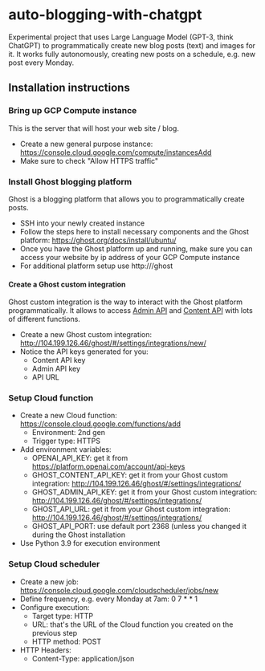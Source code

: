 # auto-blogging-with-chatgpt
Experimental project that uses Large Language Model (GPT-3, think ChatGPT) to programmatically create new blog posts (text) and images for it.
It works fully autonomously, creating new posts on a schedule, e.g. new post every Monday.

## Installation instructions
### Bring up GCP Compute instance
This is the server that will host your web site / blog.

- Create a new general purpose instance: https://console.cloud.google.com/compute/instancesAdd
- Make sure to check "Allow HTTPS traffic"

### Install Ghost blogging platform
Ghost is a blogging platform that allows you to programmatically create posts.

- SSH into your newly created instance
- Follow the steps here to install necessary components and the Ghost platform: https://ghost.org/docs/install/ubuntu/
- Once you have the Ghost platform up and running, make sure you can access your website by ip address of your GCP Compute instance
- For additional platform setup use http://<instance-ip>/ghost

#### Create a Ghost custom integration
Ghost custom integration is the way to interact with the Ghost platform programmatically. It allows to access [Admin API](https://ghost.org/docs/admin-api/) and [Content API](https://ghost.org/docs/content-api/) with lots of different functions.

- Create a new Ghost custom integration: http://104.199.126.46/ghost/#/settings/integrations/new/
- Notice the API keys generated for you:
  - Content API key
  - Admin API key
  - API URL

### Setup Cloud function
- Create a new Cloud function: https://console.cloud.google.com/functions/add
  - Environment: 2nd gen
  - Trigger type: HTTPS
- Add environment variables:
  - OPENAI_API_KEY: get it from https://platform.openai.com/account/api-keys
  - GHOST_CONTENT_API_KEY: get it from your Ghost custom integration: http://104.199.126.46/ghost/#/settings/integrations/
  - GHOST_ADMIN_API_KEY: get it from your Ghost custom integration: http://104.199.126.46/ghost/#/settings/integrations/
  - GHOST_API_URL: get it from your Ghost custom integration: http://104.199.126.46/ghost/#/settings/integrations/
  - GHOST_API_PORT: use default port 2368 (unless you changed it during the Ghost installation
- Use Python 3.9 for execution environment

### Setup Cloud scheduler
- Create a new job: https://console.cloud.google.com/cloudscheduler/jobs/new
- Define frequency, e.g. every Monday at 7am: 0 7 * * 1
- Configure execution:
  - Target type: HTTP
  - URL: that's the URL of the Cloud function you created on the previous step
  - HTTP method: POST
- HTTP Headers:
  - Content-Type: application/json
